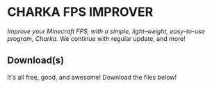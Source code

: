 # CHARKA FPS IMPROVER

*Improve your Minecraft FPS, with a simple, light-weight, easy-to-use program, Charka.*
We continue with regular update, and more!

## Download(s)
It's all free, good, and awesome!
Download the files below!
